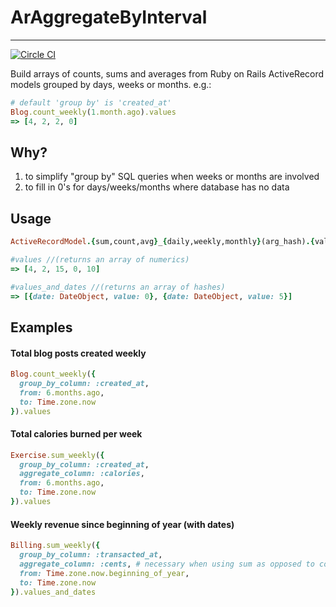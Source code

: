 # ArAggregateByInterval
---

[![Circle CI](https://circleci.com/gh/jotto/ar_aggregate_by_interval.svg?style=svg)](https://circleci.com/gh/jotto/ar_aggregate_by_interval)

Build arrays of counts, sums and averages from Ruby on Rails ActiveRecord models grouped by days, weeks or months. e.g.:
```ruby
# default 'group by' is 'created_at'
Blog.count_weekly(1.month.ago).values
=> [4, 2, 2, 0]
```

## Why?
1. to simplify "group by" SQL queries when weeks or months are involved
2. to fill in 0's for days/weeks/months where database has no data

## Usage
```ruby
ActiveRecordModel.{sum,count,avg}_{daily,weekly,monthly}(arg_hash).{values,values_and_dates}
```

```ruby
#values //(returns an array of numerics)
=> [4, 2, 15, 0, 10]
```
```ruby
#values_and_dates //(returns an array of hashes)
=> [{date: DateObject, value: 0}, {date: DateObject, value: 5}]
```
## Examples
#### Total blog posts created weekly
```ruby
Blog.count_weekly({
  group_by_column: :created_at,
  from: 6.months.ago,
  to: Time.zone.now
}).values
```

#### Total calories burned per week
```ruby
Exercise.sum_weekly({
  group_by_column: :created_at,
  aggregate_column: :calories,
  from: 6.months.ago,
  to: Time.zone.now
}).values
```

#### Weekly revenue since beginning of year (with dates)
```ruby
Billing.sum_weekly({
  group_by_column: :transacted_at,
  aggregate_column: :cents, # necessary when using sum as opposed to count
  from: Time.zone.now.beginning_of_year,
  to: Time.zone.now
}).values_and_dates
```

